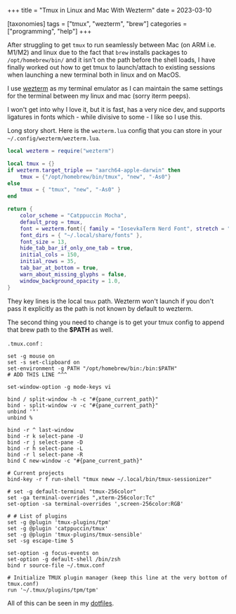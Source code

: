 +++
title = "Tmux in Linux and Mac With Wezterm"
date = 2023-03-10

[taxonomies]
tags = ["tmux", "wezterm", "brew"]
categories = ["programming", "help"]
+++

After struggling to get `tmux` to run seamlessly between Mac (on ARM i.e. M1/M2)
and linux due to the fact that `brew` installs packages to `/opt/homebrew/bin/`
and it isn't on the path before the shell loads, I have finally worked out how to
get tmux to launch/attach to existing sessions when launching a new terminal both
in linux and on MacOS.

<!-- more -->

I use [wezterm](https://wezfurlong.org/wezterm/) as my terminal emulator as I can
maintain the same settings for the terminal between my linux and mac (sorry
iterm peeps).

I won't get into why I love it, but it is fast, has a very nice dev, and supports
ligatures in fonts which - while divisive to some - I like so I use this.

Long story short. Here is the `wezterm.lua` config that you can store in your
`~/.config/wezterm/wezterm.lua`.

```lua
local wezterm = require("wezterm")

local tmux = {}
if wezterm.target_triple == "aarch64-apple-darwin" then
    tmux = {"/opt/homebrew/bin/tmux", "new", "-As0"}
else
    tmux = { "tmux", "new", "-As0" }
end

return {
    color_scheme = "Catppuccin Mocha",
    default_prog = tmux,
    font = wezterm.font({ family = "IosevkaTerm Nerd Font", stretch = "Normal" }),
    font_dirs = { "~/.local/share/fonts" },
    font_size = 13,
    hide_tab_bar_if_only_one_tab = true,
    initial_cols = 150,
    initial_rows = 35,
    tab_bar_at_bottom = true,
    warn_about_missing_glyphs = false,
    window_background_opacity = 1.0,
}
```

They key lines is the local `tmux` path. Wezterm won't launch
if you don't pass it explicitly as the path is not known by default
to wezterm.

The second thing you need to change is to get your tmux config to append
that brew path to the **$PATH** as well.

`.tmux.conf` :

```config
set -g mouse on
set -s set-clipboard on
set-environment -g PATH "/opt/homebrew/bin:/bin:$PATH"
# ADD THIS LINE ^^^

set-window-option -g mode-keys vi

bind / split-window -h -c "#{pane_current_path}"
bind - split-window -v -c "#{pane_current_path}"
unbind '"'
unbind %

bind -r ^ last-window
bind -r k select-pane -U
bind -r j select-pane -D
bind -r h select-pane -L
bind -r l select-pane -R
bind C new-window -c "#{pane_current_path}"

# Current projects
bind-key -r f run-shell "tmux neww ~/.local/bin/tmux-sessionizer"

# set -g default-terminal "tmux-256color"
set -ga terminal-overrides ",xterm-256color:Tc"
set-option -sa terminal-overrides ',screen-256color:RGB'

# # List of plugins
set -g @plugin 'tmux-plugins/tpm'
set -g @plugin 'catppuccin/tmux'
set -g @plugin 'tmux-plugins/tmux-sensible'
set -sg escape-time 5

set-option -g focus-events on
set-option -g default-shell /bin/zsh
bind r source-file ~/.tmux.conf

# Initialize TMUX plugin manager (keep this line at the very bottom of tmux.conf)
run '~/.tmux/plugins/tpm/tpm'
```

All of this can be seen in my [dotfiles](https://github.com/KingMichaelPark/dotfiles).
